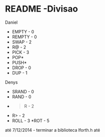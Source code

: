 # README -Divisao #

Daniel
* EMPTY - 0
* REMPTY - 0
* SWAP - 2
* R@ - 2
* PICK - 3
* POP*
* PUSH*
* DROP - 0 
* DUP - 1

Denys
* SRAND - 0
* RAND - 0
* >R - 2
* R> - 2
* ROLL - 3
*ROT - 5

até 7/12/2014 - terminar a biblioteca lforth.h
até 







